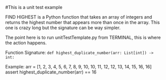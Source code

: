 #This is a unit test example

FIND HIGHEST is a Python function that takes an array of integers and returns the highest number that appears more than once in the array. This one is crazy long but the signature can be way simpler.

The point here is to run unitTestTemplate.py from TERMINAL, this is where the action happens.



Function Signature: `def highest_duplicate_number(arr: List[int]) -> int:`

Example:
arr = [1, 2, 3, 4, 5, 6, 7, 8, 9, 10, 10, 11, 12, 12, 13, 14, 15, 16, 16]
assert highest_duplicate_number(arr) == 16